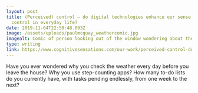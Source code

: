 ```yaml
---
layout: post
title: (Perceived) control – do digital technologies enhance our sense of
  control in everyday life?
date: 2019-11-04T22:50:48.093Z
image: /assets/uploads/paulmcquay_weathercomic.jpg
imagealt: Comic of person looking out of the window wondering about the weather
type: writing
link: https://www.cognitivesensations.com/our-work/perceived-control-do-digital-technologies-enhance-our-sense-of-control-in-everyday-life
---
```

Have you ever wondered why you check the weather every day before you leave the house? Why you use step-counting apps? How many to-do lists do you currently have, with tasks pending endlessly, from one week to the next?
